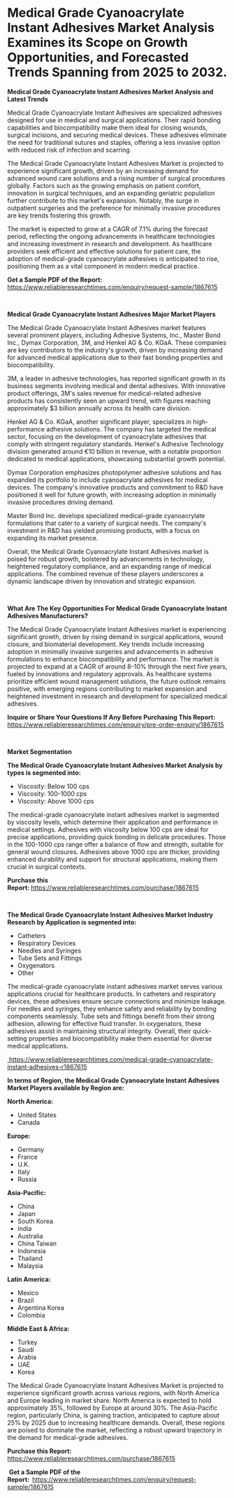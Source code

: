 <p><h1>Medical Grade Cyanoacrylate Instant Adhesives Market Analysis Examines its Scope on Growth Opportunities, and Forecasted Trends Spanning from 2025 to 2032.</h1></p><p><strong>Medical Grade Cyanoacrylate Instant Adhesives Market Analysis and Latest Trends</strong></p>
<p><p>Medical Grade Cyanoacrylate Instant Adhesives are specialized adhesives designed for use in medical and surgical applications. Their rapid bonding capabilities and biocompatibility make them ideal for closing wounds, surgical incisions, and securing medical devices. These adhesives eliminate the need for traditional sutures and staples, offering a less invasive option with reduced risk of infection and scarring.</p><p>The Medical Grade Cyanoacrylate Instant Adhesives Market is projected to experience significant growth, driven by an increasing demand for advanced wound care solutions and a rising number of surgical procedures globally. Factors such as the growing emphasis on patient comfort, innovation in surgical techniques, and an expanding geriatric population further contribute to this market's expansion. Notably, the surge in outpatient surgeries and the preference for minimally invasive procedures are key trends fostering this growth.</p><p>The market is expected to grow at a CAGR of 7.1% during the forecast period, reflecting the ongoing advancements in healthcare technologies and increasing investment in research and development. As healthcare providers seek efficient and effective solutions for patient care, the adoption of medical-grade cyanoacrylate adhesives is anticipated to rise, positioning them as a vital component in modern medical practice.</p></p>
<p><strong>Get a Sample PDF of the Report:&nbsp;</strong> <a href="https://www.reliableresearchtimes.com/enquiry/request-sample/1867615?utm_campaign=2768&utm_medium=2&utm_source=Github&utm_content=ia&utm_term=14042025&utm_id=medical-grade-cyanoacrylate-instant-adhesives">https://www.reliableresearchtimes.com/enquiry/request-sample/1867615</a></p>
<p>&nbsp;</p>
<p><strong>Medical Grade Cyanoacrylate Instant Adhesives Major Market Players</strong></p>
<p><p>The Medical Grade Cyanoacrylate Instant Adhesives market features several prominent players, including Adhesive Systems, Inc., Master Bond Inc., Dymax Corporation, 3M, and Henkel AG & Co. KGaA. These companies are key contributors to the industry's growth, driven by increasing demand for advanced medical applications due to their fast bonding properties and biocompatibility.</p><p>3M, a leader in adhesive technologies, has reported significant growth in its business segments involving medical and dental adhesives. With innovative product offerings, 3M's sales revenue for medical-related adhesive products has consistently seen an upward trend, with figures reaching approximately $3 billion annually across its health care division.</p><p>Henkel AG & Co. KGaA, another significant player, specializes in high-performance adhesive solutions. The company has targeted the medical sector, focusing on the development of cyanoacrylate adhesives that comply with stringent regulatory standards. Henkel's Adhesive Technology division generated around €10 billion in revenue, with a notable proportion dedicated to medical applications, showcasing substantial growth potential.</p><p>Dymax Corporation emphasizes photopolymer adhesive solutions and has expanded its portfolio to include cyanoacrylate adhesives for medical devices. The company's innovative products and commitment to R&D have positioned it well for future growth, with increasing adoption in minimally invasive procedures driving demand.</p><p>Master Bond Inc. develops specialized medical-grade cyanoacrylate formulations that cater to a variety of surgical needs. The company's investment in R&D has yielded promising products, with a focus on expanding its market presence.</p><p>Overall, the Medical Grade Cyanoacrylate Instant Adhesives market is poised for robust growth, bolstered by advancements in technology, heightened regulatory compliance, and an expanding range of medical applications. The combined revenue of these players underscores a dynamic landscape driven by innovation and strategic expansion.</p></p>
<p>&nbsp;</p>
<p><strong>What Are The Key Opportunities For Medical Grade Cyanoacrylate Instant Adhesives Manufacturers?</strong></p>
<p><p>The Medical Grade Cyanoacrylate Instant Adhesives market is experiencing significant growth, driven by rising demand in surgical applications, wound closure, and biomaterial development. Key trends include increasing adoption in minimally invasive surgeries and advancements in adhesive formulations to enhance biocompatibility and performance. The market is projected to expand at a CAGR of around 8-10% through the next five years, fueled by innovations and regulatory approvals. As healthcare systems prioritize efficient wound management solutions, the future outlook remains positive, with emerging regions contributing to market expansion and heightened investment in research and development for specialized medical adhesives.</p></p>
<p><strong>Inquire or Share Your Questions If Any Before Purchasing This Report:</strong> <a href="https://www.reliableresearchtimes.com/enquiry/pre-order-enquiry/1867615?utm_campaign=2768&utm_medium=2&utm_source=Github&utm_content=ia&utm_term=14042025&utm_id=medical-grade-cyanoacrylate-instant-adhesives">https://www.reliableresearchtimes.com/enquiry/pre-order-enquiry/1867615</a></p>
<p>&nbsp;</p>
<p><strong>Market Segmentation</strong></p>
<p><strong>The Medical Grade Cyanoacrylate Instant Adhesives Market Analysis by types is segmented into:</strong></p>
<p><ul><li>Viscosity: Below 100 cps</li><li>Viscosity: 100-1000 cps</li><li>Viscosity: Above 1000 cps</li></ul></p>
<p><p>The medical-grade cyanoacrylate instant adhesives market is segmented by viscosity levels, which determine their application and performance in medical settings. Adhesives with viscosity below 100 cps are ideal for precise applications, providing quick bonding in delicate procedures. Those in the 100-1000 cps range offer a balance of flow and strength, suitable for general wound closures. Adhesives above 1000 cps are thicker, providing enhanced durability and support for structural applications, making them crucial in surgical contexts.</p></p>
<p><strong>Purchase this Report:&nbsp;</strong><a href="https://www.reliableresearchtimes.com/purchase/1867615?utm_campaign=2768&utm_medium=2&utm_source=Github&utm_content=ia&utm_term=14042025&utm_id=medical-grade-cyanoacrylate-instant-adhesives">https://www.reliableresearchtimes.com/purchase/1867615</a></p>
<p>&nbsp;</p>
<p><strong>The Medical Grade Cyanoacrylate Instant Adhesives Market Industry Research by Application is segmented into:</strong></p>
<p><ul><li>Catheters</li><li>Respiratory Devices</li><li>Needles and Syringes</li><li>Tube Sets and Fittings</li><li>Oxygenators</li><li>Other</li></ul></p>
<p><p>The medical-grade cyanoacrylate instant adhesives market serves various applications crucial for healthcare products. In catheters and respiratory devices, these adhesives ensure secure connections and minimize leakage. For needles and syringes, they enhance safety and reliability by bonding components seamlessly. Tube sets and fittings benefit from their strong adhesion, allowing for effective fluid transfer. In oxygenators, these adhesives assist in maintaining structural integrity. Overall, their quick-setting properties and biocompatibility make them essential for diverse medical applications.</p></p>
<p><a href="https://www.reliableresearchtimes.com/medical-grade-cyanoacrylate-instant-adhesives-r1867615?utm_campaign=2768&utm_medium=2&utm_source=Github&utm_content=ia&utm_term=14042025&utm_id=medical-grade-cyanoacrylate-instant-adhesives">&nbsp;https://www.reliableresearchtimes.com/medical-grade-cyanoacrylate-instant-adhesives-r1867615</a></p>
<p><strong>In terms of Region, the Medical Grade Cyanoacrylate Instant Adhesives Market Players available by Region are:</strong></p>
<p>
    <p> <strong> North America: </strong>
        <ul>
            <li>United States</li>
            <li>Canada</li>
        </ul>
        </p> 
    <p> <strong> Europe: </strong>
        <ul>
            <li>Germany</li>
            <li>France</li>
            <li>U.K.</li>
            <li>Italy</li>
            <li>Russia</li>
        </ul>
        </p> 
    <p> <strong> Asia-Pacific: </strong>
        <ul>
            <li>China</li>
            <li>Japan</li>
            <li>South Korea</li>
            <li>India</li>
            <li>Australia</li>
            <li>China Taiwan</li>
            <li>Indonesia</li>
            <li>Thailand</li>
            <li>Malaysia</li>
        </ul>
        </p> 
    <p> <strong> Latin America: </strong>
        <ul>
            <li>Mexico</li>
            <li>Brazil</li>
            <li>Argentina Korea</li>
            <li>Colombia</li>
        </ul>
        </p> 
    <p> <strong> Middle East & Africa: </strong>
        <ul>
            <li>Turkey</li>
            <li>Saudi</li>
            <li>Arabia</li>
            <li>UAE</li>
            <li>Korea</li>
        </ul>
    </p>
    </p>
<p><p>The Medical Grade Cyanoacrylate Instant Adhesives Market is projected to experience significant growth across various regions, with North America and Europe leading in market share. North America is expected to hold approximately 35%, followed by Europe at around 30%. The Asia-Pacific region, particularly China, is gaining traction, anticipated to capture about 25% by 2025 due to increasing healthcare demands. Overall, these regions are poised to dominate the market, reflecting a robust upward trajectory in the demand for medical-grade adhesives.</p></p>
<p><strong>Purchase this Report: </strong><a href="https://www.reliableresearchtimes.com/purchase/1867615?utm_campaign=2768&utm_medium=2&utm_source=Github&utm_content=ia&utm_term=14042025&utm_id=medical-grade-cyanoacrylate-instant-adhesives">https://www.reliableresearchtimes.com/purchase/1867615</a></p>
<p>&nbsp;<strong>Get a Sample PDF of the Report:&nbsp;&nbsp;</strong><a href="https://www.reliableresearchtimes.com/enquiry/request-sample/1867615?utm_campaign=2768&utm_medium=2&utm_source=Github&utm_content=ia&utm_term=14042025&utm_id=medical-grade-cyanoacrylate-instant-adhesives">https://www.reliableresearchtimes.com/enquiry/request-sample/1867615</a></p>
<p><strong></strong></p>
<p><p></p><p></p><p></p></p>